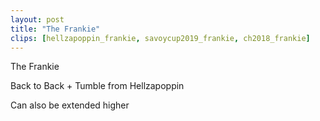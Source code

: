 ```yaml
---
layout: post
title: "The Frankie"
clips: [hellzapoppin_frankie, savoycup2019_frankie, ch2018_frankie]
---
```



The Frankie

Back to Back + Tumble from Hellzapoppin 

Can also be extended higher

